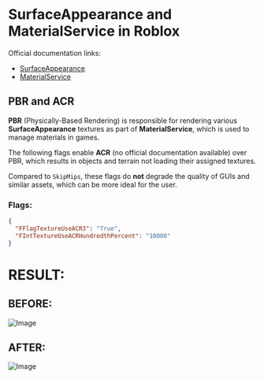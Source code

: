 # SurfaceAppearance and MaterialService in Roblox

Official documentation links:
- [SurfaceAppearance](https://create.roblox.com/docs/art/modeling/surface-appearance)
- [MaterialService](https://create.roblox.com/docs/reference/engine/classes/MaterialService)

## PBR and ACR

**PBR** (Physically-Based Rendering) is responsible for rendering various **SurfaceAppearance** textures as part of **MaterialService**, which is used to manage materials in games.

The following flags enable **ACR** (no official documentation available) over PBR, which results in objects and terrain not loading their assigned textures.

Compared to `SkipMips`, these flags do **not** degrade the quality of GUIs and similar assets, which can be more ideal for the user.

### Flags:
```json
{
  "FFlagTextureUseACR3": "True",
  "FIntTextureUseACRHundredthPercent": "10000"
}
```
# RESULT:
## BEFORE:
![Image](https://media.discordapp.net/attachments/1285949000595275847/1370818571353194497/image.png?ex=6820e1c7&is=681f9047&hm=a7dcf7299b3aacd31354842ece634084b992a5784fd9f371c4186ba63e3439dc&=&width=2091&height=1041)
## AFTER:
![Image](https://media.discordapp.net/attachments/1285949000595275847/1370818928934391849/image.png?ex=6820e21d&is=681f909d&hm=b942ef53bde6acca3b9f2e06d5255895946eddc6014e98162f68ff5c542f8b42&=&width=2094&height=1041)